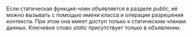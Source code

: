 Если статическая функция-член объявляется в разделе _public_, её можно вызывать с помощью имени класса и операции разрешения контекста. При этом она имеет доступ только к статическим членам данных. Ключевое слово _static_ присутствует только в объявлении.